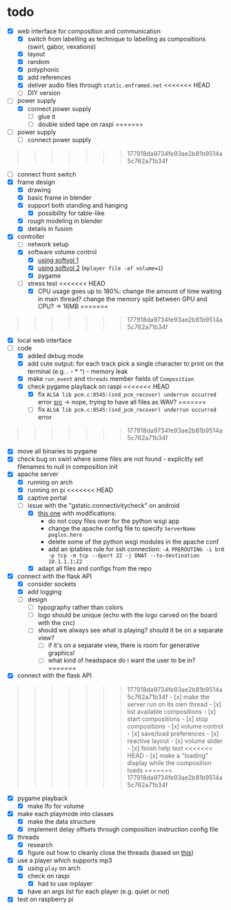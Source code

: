 # todo

- [x] web interface for composition and communication
  - [x] switch from labelling as technique to labelling as compositions (swirl, gabor, vexations)
  - [x] layout
  - [x] random
  - [x] polyphonic
  - [x] add references
  - [x] deliver audio files through `static.enframed.net`
<<<<<<< HEAD
  - [ ] DIY version
- [ ] power supply
  - [x] connect power supply
    - [ ] glue it
    - [ ] double sided tape on raspi
=======
- [ ] power supply
  - [ ] connect power supply
>>>>>>> 177918da9734fe93ae2b81b9514a5c762a71b34f
  - [ ] connect front switch
- [x] frame design
  - [x] drawing
  - [x] basic frame in blender
  - [x] support both standing and hanging
    - [x] possibility for table-like
  - [x] rough modeling in blender
  - [x] details in fusion
- [x] controller
  - [ ] network setup
  - [x] software volume control
    - [x] [using softvol 1](https://bytesnbits.co.uk/raspberry-pi-i2s-sound-output/)
    - [x] [using softvol 2](https://github.com/pimoroni/pirate-audio/issues/32) (`mplayer file -af volume=1`)
    - [x] pygame
  - [ ] stress test
<<<<<<< HEAD
    - [x] CPU usage goes up to 180%: change the amount of time waiting in main thread? change the memory split between GPU and CPU? -> 16MB
=======
>>>>>>> 177918da9734fe93ae2b81b9514a5c762a71b34f
  - [x] local web interface
- [ ] code
  - [x] added debug mode
  - [x] add cute output: for each track pick a single character to print on the terminal (e.g. . - * ^) - memory leak
  - [x] make `run_event` and `threads` member fields of `Composition`
  - [x] check pygame playback on raspi
<<<<<<< HEAD
    - [x] fix `ALSA lib pcm.c:8545:(snd_pcm_recover) underrun occurred` error [src](https://forums.adafruit.com/viewtopic.php?f=19&t=175237&p=858042) -> nope, trying to have all files as WAV?
=======
    - [ ] fix `ALSA lib pcm.c:8545:(snd_pcm_recover) underrun occurred` error
>>>>>>> 177918da9734fe93ae2b81b9514a5c762a71b34f
  - [x] move all binaries to pygame
  - [x] check bug on swirl where some files are not found - explicitly set filenames to null in composition init
  - [x] apache server
    - [x] running on arch
    - [x] running on pi
<<<<<<< HEAD
    - [x] captive portal
    - [ ] issue with the "gstatic.connectivitycheck" on android
      - [x] [this one](https://github.com/jerryryle/rogue_ap/blob/main/setup.sh) with modifications:
        - do not copy files over for the python wsgi app
        - change the apache config file to specify `ServerName poglos.here`
        - delete some of the python wsgi modules in the apache conf
        - add an iptables rule for ssh connection: `-A PREROUTING -i br0 -p tcp -m tcp --dport 22 -j DNAT --to-destination 10.1.1.1:22`
      - [x] adapt all files and configs from the repo
  - [x] connect with the flask API
    - [x] consider sockets
    - [x] add logging
    - [ ] design
      - [ ] typography rather than colors
      - [ ] logo should be unique (echo with the logo carved on the board with the cnc)
      - [ ] should we always see what is playing? should it be on a separate view?
        - [ ] if it's on a separate view, there is room for generative graphics!
        - [ ] what kind of headspace do i want the user to be in?
=======
  - [x] connect with the flask API
>>>>>>> 177918da9734fe93ae2b81b9514a5c762a71b34f
    - [x] make the server run on its own thread
    - [x] list available compositions
    - [x] start compositions
    - [x] stop compositions
    - [x] volume control
    - [x] save/load preferences
    - [x] reactive layout
    - [x] volume slider
    - [x] finish help text
<<<<<<< HEAD
    - [x] make a "loading" display while the composition loads
=======
>>>>>>> 177918da9734fe93ae2b81b9514a5c762a71b34f
  - [x] pygame playback
    - [x] make lfo for volume
  - [x] make each playmode into classes
    - [x] make the data structure
    - [x] implement delay offsets through composition instruction config file
  - [x] threads
    - [x] research
    - [x] figure out how to cleanly close the threads (based on [this](https://stackoverflow.com/questions/41961430/how-to-cleanly-kill-subprocesses-in-python))
  - [x] use a player which supports mp3
    - [x] using `play` on arch
    - [x] check on raspi
      - [x] had to use mplayer
    - [x] have an args list for each player (e.g. quiet or not)
  - [x] test on raspberry pi
